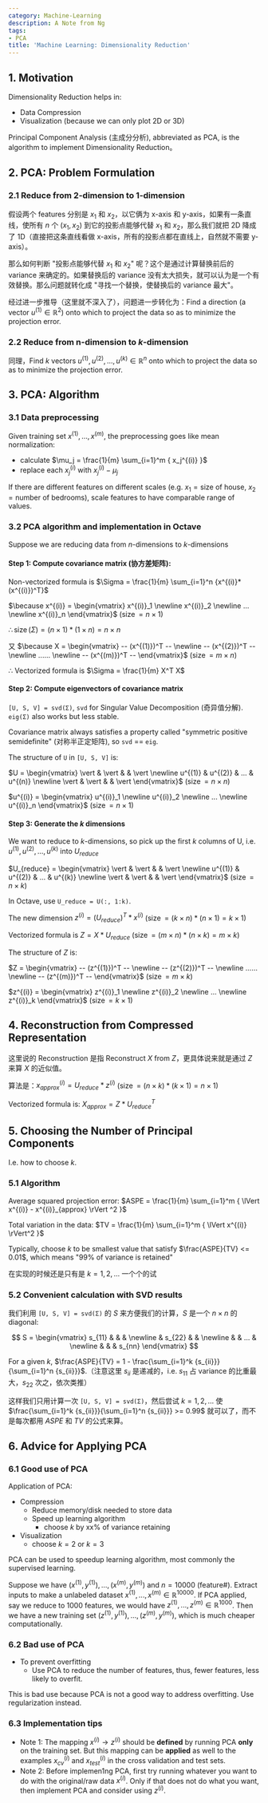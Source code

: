 ```yaml
---
category: Machine-Learning
description: A Note from Ng
tags:
- PCA
title: 'Machine Learning: Dimensionality Reduction'
---
```


## 1. Motivation

Dimensionality Reduction helps in:

* Data Compression
* Visualization (because we can only plot 2D or 3D)

Principal Component Analysis (主成分分析), abbreviated as PCA, is the algorithm to implement Dimensionality Reduction。

## 2. PCA: Problem Formulation

### 2.1 Reduce from 2-dimension to 1-dimension

假设两个 features 分别是 $x_1$ 和 $x_2$，以它俩为 x-axis 和 y-axis，如果有一条直线，使所有 $n$ 个 $(x_1, x_2)$ 到它的投影点能够代替 $x_1$ 和 $x_2$，那么我们就把 2D 降成了 1D（直接把这条直线看做 x-axis，所有的投影点都在直线上，自然就不需要 y-axis）。  

那么如何判断 "投影点能够代替 $x_1$ 和 $x_2$" 呢？这个是通过计算替换前后的 variance 来确定的。如果替换后的 variance 没有太大损失，就可以认为是一个有效替换。那么问题就转化成 "寻找一个替换，使替换后的 variance 最大"。   

经过进一步推导（这里就不深入了），问题进一步转化为：Find a direction (a vector $u^{(1)} \in \mathbb{R}^2$) onto which to project the data so as to minimize the projection error.

### 2.2 Reduce from n-dimension to $k$-dimension

同理，Find $k$ vectors $u^{(1)}, u^{(2)}, ..., u^{(k)} \in \mathbb{R}^n$ onto which to project the data so as to minimize the projection error.

## 3. PCA: Algorithm

### 3.1 Data preprocessing

Given training set $x^{(1)}, \dots, x^{(m)}$, the preprocessing goes like mean normalization:

* calculate $\mu_j =  \frac{1}{m} \sum_{i=1}^m { x_j^{(i)} }$
* replace each $x_j^{(i)}$ with $x_j^{(i)} - \mu_j$

If there are different features on different scales (e.g. $x_1 = \text{size of house}$, $x_2 = \text{number of bedrooms}$), scale features to have comparable range of values.

### 3.2 PCA algorithm and implementation in Octave

Suppose we are reducing data from $n$-dimensions to $k$-dimensions

#### Step 1: Compute covariance matrix (协方差矩阵):

Non-vectorized formula is $\Sigma = \frac{1}{m} \sum_{i=1}^n {x^{(i)}*(x^{(i)})^T}$

$\because x^{(i)} = \begin{vmatrix} x^{(i)}_1 \newline x^{(i)}_2 \newline ... \newline x^{(i)}_n \end{vmatrix}$ ($\operatorname{size} = n \times 1$)

$\therefore \operatorname{size}(\Sigma) = (n \times 1) \ast (1 \times n) = n \times n$

又 $\because X = \begin{vmatrix} -- (x^{(1)})^T -- \newline -- (x^{(2)})^T -- \newline ...... \newline -- (x^{(m)})^T -- \end{vmatrix}$ ($\operatorname{size} = m \times n$)

$\therefore$ Vectorized formula is $\Sigma = \frac{1}{m} X^T X$

#### Step 2: Compute eigenvectors of covariance matrix

`[U, S, V] = svd(Σ)`, `svd` for Singular Value Decomposition (奇异值分解). `eig(Σ)` also works but less stable.  

Covariance matrix always satisfies a property called "symmetric positive semidefinite" (对称半正定矩阵), so `svd` == `eig`.  

The structure of `U` in `[U, S, V]` is:

$U = \begin{vmatrix}  \vert  &  \vert  &  &  \vert  \newline u^{(1)} & u^{(2)} & ... & u^{(n)} \newline  \vert  &  \vert  &  &  \vert  \end{vmatrix}$ ($\operatorname{size}=n \times n$)

$u^{(i)} = \begin{vmatrix} u^{(i)}_1 \newline u^{(i)}_2 \newline ... \newline u^{(i)}_n \end{vmatrix}$ ($\operatorname{size} = n \times 1$)

#### Step 3: Generate the $k$ dimensions

We want to reduce to $k$-dimensions, so pick up the first $k$ columns of U, i.e. $u^{(1)}, u^{(2)}, ..., u^{(k)}$ into $U_{reduce}$

$U_{reduce} = \begin{vmatrix}  \vert  &  \vert  &  &  \vert  \newline u^{(1)} & u^{(2)} & ... & u^{(k)} \newline  \vert  &  \vert  &  &  \vert  \end{vmatrix}$ ($\operatorname{size}=n \times k$)

In Octave, use `U_reduce = U(:, 1:k)`.  

The new dimension $z^{(i)} = (U_{reduce})^T*x^{(i)}$ ($\operatorname{size} = (k \times n) \ast (n \times 1) = k \times 1$)

Vectorized formula is $Z = X*U_{reduce}$ ($\operatorname{size} = (m \times n) \ast (n \times k) = m \times k$)

The structure of $Z$ is:

$Z = \begin{vmatrix} -- (z^{(1)})^T -- \newline -- (z^{(2)})^T -- \newline ...... \newline -- (z^{(m)})^T -- \end{vmatrix}$ ($\operatorname{size} = m \times k$)

$z^{(i)} = \begin{vmatrix} z^{(i)}_1 \newline z^{(i)}_2 \newline ... \newline z^{(i)}_k \end{vmatrix}$ ($\operatorname{size} = k \times 1$)

## 4. Reconstruction from Compressed Representation

这里说的 Reconstruction 是指 Reconstruct $X$ from $Z$，更具体说来就是通过 $Z$ 来算 $X$ 的近似值。  

算法是：$x_{approx}^{(i)} = U_{reduce} * z^{(i)}$ ($\operatorname{size} = (n \times k) \ast (k \times 1) = n \times 1$)

Vectorized formula is: $X_{approx} = Z*U_{reduce}^T$

## 5. Choosing the Number of Principal Components

I.e. how to choose $k$.  

### 5.1 Algorithm

Average squared projection error: $ASPE = \frac{1}{m} \sum_{i=1}^m { \lVert x^{(i)} - x^{(i)}_{approx} \rVert ^2 }$

Total variation in the data: $TV = \frac{1}{m} \sum_{i=1}^m { \lVert x^{(i)} \rVert^2 }$

Typically, choose $k$ to be smallest value that satisfy $\frac{ASPE}{TV} <= 0.01$, which means "99% of variance is retained"

在实现的时候还是只有是 $k = 1,2,\dots$ 一个个的试

### 5.2 Convenient calculation with SVD results

我们利用 `[U, S, V] = svd(Σ)` 的 $S$ 来方便我们的计算，$S$ 是一个 $n \times n$ 的 diagonal:

$$ 
	S = \begin{vmatrix}
	s_{11} &  &  & \newline
	 & s_{22} &  & \newline
	 &  & ... & \newline
	 &  &  & s_{nn}
	\end{vmatrix} 
$$

For a given $k$, $\frac{ASPE}{TV} = 1 - \frac{\sum_{i=1}^k {s_{ii}}} {\sum_{i=1}^n {s_{ii}}}$.（注意这里 $s_{ii}$ 是递减的，i.e. $s_{11}$ 占 variance 的比重最大，$s_{22}$ 次之，依次类推）

这样我们只用计算一次 `[U, S, V] = svd(Σ)`，然后尝试 $k = 1,2,\dots$ 使 $\frac{\sum_{i=1}^k {s_{ii}}}{\sum_{i=1}^n {s_{ii}}} >= 0.99$ 就可以了，而不是每次都用 $ASPE$ 和 $TV$ 的公式来算。

## 6. Advice for Applying PCA

### 6.1 Good use of PCA

Application of PCA:

* Compression
	* Reduce memory/disk needed to store data
	* Speed up learning algorithm
		* choose $k$ by xx% of variance retaining
* Visualization
	* choose $k=2$ or $k=3$

PCA can be used to speedup learning algorithm, most commonly the supervised learning.  

Suppose we have $(x^{(1)}, y^{(1)}), ..., (x^{(m)}, y^{(m)})$ and $n=10000$ (feature#). Extract inputs to make a unlabeled dataset $x^{(1)}, ..., x^{(m)} \in \mathbb{R}^{10000}$. If PCA applied, say we reduce to 1000 features, we would have $z^{(1)}, ..., z^{(m)} \in \mathbb{R}^{1000}$. Then we have a new training set $(z^{(1)}, y^{(1)}), ..., (z^{(m)}, y^{(m)})$, which is much cheaper computationally.  

### 6.2 Bad use of PCA

* To prevent overfitting
	* Use PCA to reduce the number of features, thus, fewer features, less likely to overfit.

This is bad use because PCA is not a good way to address overfitting. Use regularization instead.

### 6.3 Implementation tips

* Note 1: The mapping $x^{(i)} \rightarrow z^{(i)}$ should be **defined** by running PCA **only** on the training set. But this mapping can be **applied** as well to the examples $x_{cv}^{(i)}$ and $x_{test}^{(i)}$ in the cross validation and test sets.  
* Note 2: Before implemen1ng PCA, first try running whatever you want to do with the original/raw data $x^{(i)}$. Only if that does not do what you want, then implement PCA and consider using $z^{(i)}$.